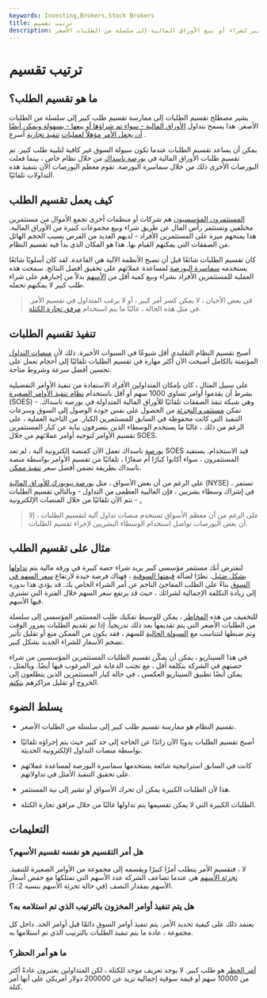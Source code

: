 ```yaml
---
keywords: Investing,Brokers,Stock Brokers
title: ترتيب تقسيم
description: يشير تقسيم الطلبات إلى ممارسة تقسيم طلب كبير لشراء أو بيع الأوراق المالية إلى سلسلة من الطلبات الأصغر.
---
```


# ترتيب تقسيم
## ما هو تقسيم الطلب؟

يشير مصطلح تقسيم الطلبات إلى ممارسة تقسيم طلب كبير إلى سلسلة من الطلبات الأصغر. هذا يسمح بتداول [الأوراق المالية - سواء تم شراؤها أو بيعها - بسهولة ويمكن أيضًا أن يجعل الأمر مؤهلاً لعمليات](/security) [تنفيذ تجارية](/execution) أسرع .

يمكن أن يساعد تقسيم الطلبات عندما تكون سيولة السوق غير كافية لتلبية طلب كبير. تم تقسيم طلبات الأوراق المالية في [بورصة ناسداك](/nasdaq) من خلال نظام خاص ، بينما فعلت البورصات الأخرى ذلك من خلال سماسرة البورصة. تقوم معظم البورصات الآن بتنفيذ هذه التداولات تلقائيًا.

## كيف يعمل تقسيم الطلب

[المستثمرون المؤسسيون](/institutionalinvestor) هم شركات أو منظمات أخرى تجمع الأموال من مستثمرين مختلفين وتستثمر رأس المال عن طريق شراء وبيع مجموعات كبيرة من الأوراق المالية. هذا يمنحهم ميزة على المستثمرين الأفراد - لديهم العديد من الفرص بسبب الحجم الهائل من الصفقات التي يمكنهم القيام بها. هذا هو المكان الذي بدأ فيه تقسيم النظام.

كان تقسيم الطلبات شائعًا قبل أن تصبح الأنظمة الآلية هي القاعدة. لقد كان أسلوبًا شائعًا يستخدمه [سماسرة البورصة](/brokerage-company) لمساعدة عملائهم على تحقيق أفضل النتائج. سمحت هذه العملية للمستثمرين الأفراد بشراء وبيع كمية أقل من [الأسهم](/shares) بدلاً من إجبارهم على شراء طلب كبير لا يمكنهم تحمله.

> في بعض الأحيان ، لا يمكن كسر أمر كبير ، أو لا يرغب المتداول في تقسيم الأمر. في مثل هذه الحالة ، غالبًا ما يتم استخدام [مرفق تجارة الكتلة](/block-trading-facility).

>

## تنفيذ تقسيم الطلبات

أصبح تقسيم النظام التقليدي أقل شيوعًا في السنوات الأخيرة. ذلك لأن [منصات التداول](/trading-platform) المؤتمتة بالكامل أصبحت الآن أكثر مهارة في تقسيم الطلبات تلقائيًا إلى أحجام تعمل على تحسين أفضل سرعة وشروط متاحة.

على سبيل المثال ، كان بإمكان المتداولين الأفراد الاستفادة من تنفيذ الأوامر التفضيلية بشرط أن يقدموا أوامر تساوي 1000 سهم أو أقل باستخدام [نظام تنفيذ الأوامر الصغيرة](/soes) (SOES) - وهي شبكة تنفذ الصفقات تلقائيًا للأوراق المالية المتداولة في بورصة ناسداك. تمكن [مستثمرو التجزئة](/retailinvestor) من الحصول على نفس جودة الوصول إلى السوق وسرعات التنفيذ التي كانت محفوظة في السابق للمستثمرين الكبار. من الناحية العملية ، على الرغم من ذلك ، غالبًا ما يستخدم الوسطاء الذين يتصرفون نيابة عن كبار المستثمرين تقسيم الأوامر لتوجيه أوامر عملائهم من خلال SOES.

[بورصة](/exchange) ناسداك تعمل الآن كمنصة إلكترونية آلية ، لم تعد SOES قيد الاستخدام. يستفيد المستثمرون ، سواء أكانوا كبارًا أم صغارًا ، تلقائيًا من تقسيم الأوامر بواسطة منصة ناسداك بطريقة تضمن أفضل سعر [تنفيذ ممكن](/execution).

على الرغم من أن بعض الأسواق ، مثل [بورصة نيويورك للأوراق المالية](/nyse) (NYSE) ، تستمر في إشراك وسطاء بشريين ، فإن الغالبية العظمى من التداول - وبالتالي تقسيم الطلبات - تتم الآن تلقائيًا من خلال المنصات الإلكترونية [.](/nyse)

> على الرغم من أن معظم الأسواق تستخدم منصات تداول آلية لتقسيم الطلبات ، إلا أن بعض البورصات تواصل استخدام الوسطاء البشريين لإجراء تقسيم الطلبات.

>

## مثال على تقسيم الطلب

لنفترض أنك مستثمر مؤسسي كبير يريد شراء حصة كبيرة في ورقة مالية يتم [تداولها بشكل ضئيل](/thinly-traded). نظرًا لضآلة [قيمتها السوقية](/marketcapitalization) ، فهناك فرصة جيدة لارتفاع [سعر السهم في السوق](/market-price) بناءً على الطلب المفاجئ الناجم عن أمر الشراء الخاص بك. قد يؤدي هذا بدوره إلى زيادة التكلفة الإجمالية لشرائك ، حيث قد يرتفع سعر السهم خلال الفترة التي تشتري فيها الأسهم.

للتخفيف من هذه [المخاطر](/risk) ، يمكن للوسيط تفكيك طلب المستثمر المؤسسي إلى سلسلة من الطلبات الأصغر التي يتم تقديمها بعد ذلك تدريجياً. إذا تم تقديم الطلبات بمرور الوقت وتم ضبطها لتتناسب مع [السيولة الحالية](/liquidity) للسهم ، فقد يكون من الممكن منع أو تقليل تأثير تضخم الأسعار للشراء الجديد بشكل كبير.

في هذا السيناريو ، يمكن أن يمكّن تقسيم الطلبات المستثمرين المؤسسيين من شراء حصتهم في الشركة بتكلفة أقل ، مع تجنب الدعاية غير المرغوب فيها أيضًا. وبالمثل ، يمكن أيضًا تطبيق السيناريو العكسي ، في حالة كبار المستثمرين الذين يتطلعون إلى الخروج أو تقليل مراكزهم [بتكتم](/position).

## يسلط الضوء

- تقسيم النظام هو ممارسة تقسيم طلب كبير إلى سلسلة من الطلبات الأصغر.

- أصبح تقسيم الطلبات يدويًا الآن زائدًا عن الحاجة إلى حد كبير حيث يتم إجراؤه تلقائيًا بواسطة منصات التداول الإلكترونية الحديثة.

- كانت في السابق استراتيجية شائعة يستخدمها سماسرة البورصة لمساعدة عملائهم على تحقيق التنفيذ الأمثل في تداولاتهم.

- هذا لأن الطلبات الكبيرة يمكن أن تحرك الأسواق أو تشير إلى نية المستثمر.

- الطلبات الكبيرة التي لا يمكن تقسيمها يتم تداولها غالبًا من خلال مرافق تجارة الكتلة.

## التعليمات

### هل أمر التقسيم هو نفسه تقسيم الأسهم؟

لا ، فتقسيم الأمر يتطلب أمرًا كبيرًا ويقسمه إلى مجموعة من الأوامر الصغيرة للتنفيذ. [تجزئة الأسهم](/stocksplit) هي عندما تضاعف الشركة عدد الأسهم التي تمتلكها مع خفض أسعار الأسهم بمقدار النصف (في حالة تجزئة الأسهم بنسبة 2: 1).

### هل يتم تنفيذ أوامر المخزون بالترتيب الذي تم استلامه به؟

يعتمد ذلك على كيفية تحديد الأمر. يتم تنفيذ أوامر السوق دائمًا قبل أوامر الحد. داخل كل مجموعة ، عادة ما يتم تنفيذ الطلبات بالترتيب الذي تم استلامها به.

### ما هو أمر الحظر؟

[أمر الحظر](/block) هو طلب كبير. لا يوجد تعريف موحد للكتلة ، لكن المتداولين يعتبرون عادةً أكثر من 10000 سهم أو قيمة سوقية إجمالية تزيد عن 200000 دولار أمريكي على أنها أمر كتلة.

